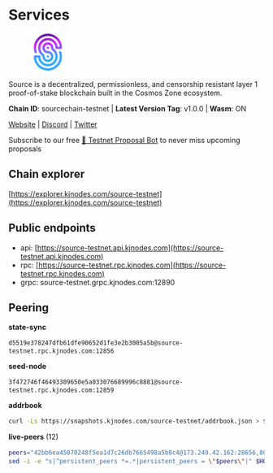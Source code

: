 # Services

<figure><img src="https://raw.githubusercontent.com/kj89/cosmos-images/main/logos/source.png" alt=""><figcaption></figcaption></figure>

Source is a decentralized, permissionless, and censorship resistant layer 1 proof-of-stake blockchain built in the Cosmos Zone ecosystem.

**Chain ID**: sourcechain-testnet | **Latest Version Tag**: v1.0.0 | **Wasm**: ON

[Website](https://www.sourceprotocol.io) | [Discord](https://discord.io/SourceProtocol) | [Twitter](https://www.twitter.com/sourceprotocol_)



Subscribe to our free [🤖 Testnet Proposal Bot](https://t.me/kjnodes_testnet_proposal_bot) to never miss upcoming proposals


## Chain explorer
[https://explorer.kjnodes.com/source-testnet](https://explorer.kjnodes.com/source-testnet)

## Public endpoints

* api: [https://source-testnet.api.kjnodes.com](https://source-testnet.api.kjnodes.com)
* rpc: [https://source-testnet.rpc.kjnodes.com](https://source-testnet.rpc.kjnodes.com)
* grpc: source-testnet.grpc.kjnodes.com:12890

## Peering

**state-sync**

```text
d5519e378247dfb61dfe90652d1fe3e2b3005a5b@source-testnet.rpc.kjnodes.com:12856
```

**seed-node**

```text
3f472746f46493309650e5a033076689996c8881@source-testnet.rpc.kjnodes.com:12859
```

**addrbook**
```bash
curl -Ls https://snapshots.kjnodes.com/source-testnet/addrbook.json > $HOME/.source/config/addrbook.json
```

**live-peers** (12)
```bash
peers="42bb6ea45070248f5ea1d7c26db7665498a5b8c4@173.249.42.162:28656,805c327443d9a2b425d16a402c23cb9cbfa36388@178.18.243.46:26656,db69700d8b0c277183ab1ec34d79a083c2578d32@65.21.145.209:26656,c27d26527c2f8a097c5a99800809d15338ac3bdb@95.217.207.236:20056,03d324b03078e3bd38c7c7550988362d11106ce4@135.181.198.246:26656,a833e9d068c7f5f32f411662c0430196a88aee91@65.109.65.248:28656,636c7206a1a9a817768766a1f243d27398159028@144.76.97.251:36656,6aba831746663a3f1b4fbeb30f836ef442ec02da@46.17.250.108:46656,46ae715de3bcf284ff997b841e6e82f279e3654f@154.26.153.179:26656,67958f716999fdc47fac777f0605a1911653ae86@65.109.48.181:30656,756368e62cbff16f8d0edcc4d169a090464bed53@38.242.194.233:26656,d5519e378247dfb61dfe90652d1fe3e2b3005a5b@65.109.68.190:12856"
sed -i -e "s|^persistent_peers *=.*|persistent_peers = \"$peers\"|" $HOME/.source/config/config.toml
```
